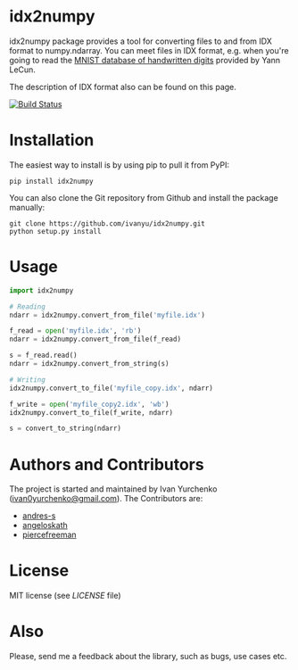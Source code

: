 idx2numpy
=========

idx2numpy package provides a tool for converting files to and from
IDX format to numpy.ndarray. You can meet files in IDX format,
e.g. when you're going to read the [MNIST database of handwritten digits](http://yann.lecun.com/exdb/mnist/) provided by Yann LeCun.

The description of IDX format also can be found on this page.

[![Build Status](https://travis-ci.org/ivanyu/idx2numpy.svg?branch=master)](https://travis-ci.org/ivanyu/idx2numpy)

Installation
============

The easiest way to install is by using pip to pull it from PyPI:

    pip install idx2numpy

You can also clone the Git repository from Github and install 
the package manually:

    git clone https://github.com/ivanyu/idx2numpy.git
    python setup.py install

Usage
=====

```python
import idx2numpy

# Reading
ndarr = idx2numpy.convert_from_file('myfile.idx')

f_read = open('myfile.idx', 'rb')
ndarr = idx2numpy.convert_from_file(f_read)

s = f_read.read()
ndarr = idx2numpy.convert_from_string(s)

# Writing    
idx2numpy.convert_to_file('myfile_copy.idx', ndarr)

f_write = open('myfile_copy2.idx', 'wb')
idx2numpy.convert_to_file(f_write, ndarr)

s = convert_to_string(ndarr)
```

Authors and Contributors
========================
The project is started and maintained by Ivan Yurchenko
(ivan0yurchenko@gmail.com).
The Contributors are:
 * [andres-s](https://github.com/andres-s)
 * [angeloskath](https://github.com/angeloskath)
 * [piercefreeman](https://github.com/piercefreeman)

License
=======
MIT license (see *LICENSE* file)


Also
====

Please, send me a feedback about the library, such as bugs, use cases etc.

